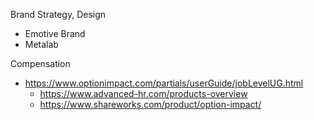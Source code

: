 Brand Strategy, Design
- Emotive Brand
- Metalab

Compensation

- https://www.optionimpact.com/partials/userGuide/jobLevelUG.html
	- https://www.advanced-hr.com/products-overview
	- https://www.shareworks.com/product/option-impact/